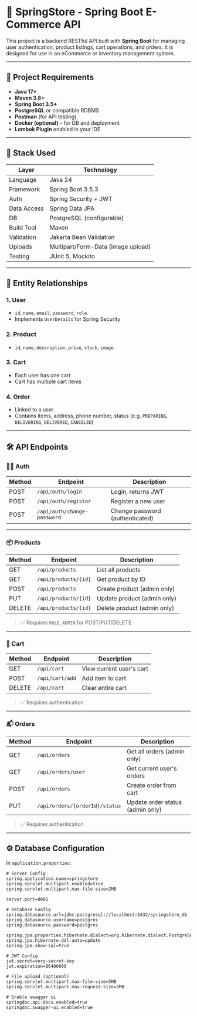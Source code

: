 # 🛒 SpringStore - Spring Boot E-Commerce API

This project is a backend RESTful API built with **Spring Boot** for managing user authentication, product listings, cart operations, and orders. It is designed for use in an eCommerce or inventory management system.

---

## 🚀 Project Requirements

- **Java 17+**
- **Maven 3.8+**
- **Spring Boot 3.5+**
- **PostgreSQL** or compatible RDBMS
- **Postman** (for API testing)
- **Docker (optional)** – for DB and deployment
- **Lombok Plugin** enabled in your IDE

---

## 🧰 Stack Used

| Layer         | Technology                         |
|--------------|------------------------------------|
| Language      | Java 24                            |
| Framework     | Spring Boot 3.5.3                  |
| Auth          | Spring Security + JWT              |
| Data Access   | Spring Data JPA                    |
| DB            | PostgreSQL (configurable)          |
| Build Tool    | Maven                              |
| Validation    | Jakarta Bean Validation            |
| Uploads       | Multipart/Form-Data (image upload) |
| Testing       | JUnit 5, Mockito                   |

---

## 🔗 Entity Relationships

### 1. **User**
- `id`, `name`, `email`, `password`, `role`.
- Implements `UserDetails` for Spring Security

### 2. **Product**
- `id`, `name`, `description`, `price`, `stock`, `image`.

### 3. **Cart**
- Each user has one cart
- Cart has multiple cart items

### 4. **Order**
- Linked to a user
- Contains items, address, phone number, status (e.g. `PREPARING`, `DELIVERING`, `DELIVERED`, `CANCELED`)

---

## 🛠️ API Endpoints

### 🧑‍💼 Auth

| Method | Endpoint             | Description        |
|--------|----------------------|--------------------|
| POST   | `/api/auth/login`    | Login, returns JWT |
| POST   | `/api/auth/register` | Register a new user|
| POST   | `/api/auth/change-password` | Change password (authenticated) |

---

### 📦 Products

| Method | Endpoint                   | Description                  |
|--------|----------------------------|------------------------------|
| GET    | `/api/products`            | List all products            |
| GET    | `/api/products/{id}`       | Get product by ID            |
| POST   | `/api/products`            | Create product (admin only)  |
| PUT    | `/api/products/{id}`       | Update product (admin only)  |
| DELETE | `/api/products/{id}`       | Delete product (admin only)  |

> ✅ Requires `ROLE_ADMIN` for POST/PUT/DELETE

---

### 🛒 Cart

| Method | Endpoint          | Description                  |
|--------|-------------------|------------------------------|
| GET    | `/api/cart`       | View current user's cart     |
| POST   | `/api/cart/add`   | Add item to cart             |
| DELETE | `/api/cart`       | Clear entire cart            |

> ✅ Requires authentication

---

### 📬 Orders

| Method | Endpoint                        | Description                      |
|--------|----------------------------------|----------------------------------|
| GET    | `/api/orders`                   | Get all orders (admin only)      |
| GET    | `/api/orders/user`             | Get current user's orders        |
| POST   | `/api/orders`                  | Create order from cart           |
| PUT    | `/api/orders/{orderId}/status` | Update order status (admin only) |

> ✅ Requires authentication

---

## ⚙️ Database Configuration

In `application.properties`:

```properties
# Server Config
spring.application.name=springstore
spring.servlet.multipart.enabled=true
spring.servlet.multipart.max-file-size=2MB

server.port=8081

# Database Config
spring.datasource.url=jdbc:postgresql://localhost:5432/springstore_db
spring.datasource.username=postgres
spring.datasource.password=postgres

spring.jpa.properties.hibernate.dialect=org.hibernate.dialect.PostgreSQLDialect
spring.jpa.hibernate.ddl-auto=update
spring.jpa.show-sql=true

# JWT Config
jwt.secret=very-secret-key
jwt.expiration=86400000

# File upload (optional)
spring.servlet.multipart.max-file-size=5MB
spring.servlet.multipart.max-request-size=5MB

# Enable swagger ui
springdoc.api-docs.enabled=true
springdoc.swagger-ui.enabled=true
